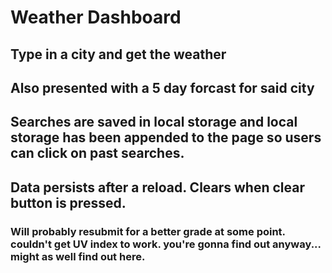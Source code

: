 # Weather Dashboard

## Type in a city and get the weather

## Also presented with a 5 day forcast for said city

## Searches are saved in local storage and local storage has been appended to the page so users can click on past searches. 

## Data persists after a reload. Clears when clear button is pressed.

### Will probably resubmit for a better grade at some point. couldn't get UV index to work. you're gonna find out anyway... might as well find out here. 
